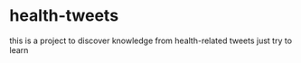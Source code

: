 # health-tweets
this is a project to discover knowledge from health-related tweets
just try to learn
